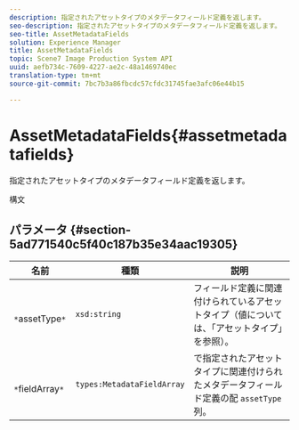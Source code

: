 ```yaml
---
description: 指定されたアセットタイプのメタデータフィールド定義を返します。
seo-description: 指定されたアセットタイプのメタデータフィールド定義を返します。
seo-title: AssetMetadataFields
solution: Experience Manager
title: AssetMetadataFields
topic: Scene7 Image Production System API
uuid: aefb734c-7609-4227-ae2c-48a1469740ec
translation-type: tm+mt
source-git-commit: 7bc7b3a86fbcdc57cfdc31745fae3afc06e44b15

---
```



# AssetMetadataFields{#assetmetadatafields}

指定されたアセットタイプのメタデータフィールド定義を返します。

構文

## パラメータ {#section-5ad771540c5f40c187b35e34aac19305}

| 名前 | 種類 | 説明 |
|---|---|---|
| ` *`assetType`*` | `xsd:string` | フィールド定義に関連付けられているアセットタイプ（値については、「アセットタイプ」を参照）。 |
| ` *`fieldArray`*` | `types:MetadataFieldArray` | で指定されたアセットタイプに関連付けられたメタデータフィールド定義の配 `assetType`列。 |

